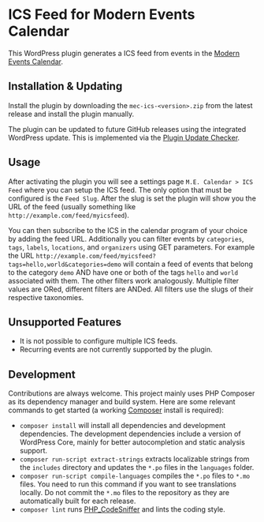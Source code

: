 # ICS Feed for Modern Events Calendar

This WordPress plugin generates a ICS feed from events in the [Modern Events Calendar](https://webnus.net/modern-events-calendar).

## Installation & Updating

Install the plugin by downloading the `mec-ics-<version>.zip` from the latest release and install the plugin manually.

The plugin can be updated to future GitHub releases using the integrated WordPress update. This is implemented via the [Plugin Update Checker](https://github.com/YahnisElsts/plugin-update-checker).

## Usage

After activating the plugin you will see a settings page `M.E. Calendar > ICS Feed` where you can setup the ICS feed. The only option that must be configured is the `Feed Slug`. After the slug is set the plugin will show you the URL of the feed (usually something like `http://example.com/feed/myicsfeed`).

You can then subscribe to the ICS in the calendar program of your choice by adding the feed URL. Additionally you can filter events by `categories`, `tags`, `labels`, `locations`, and `organizers` using GET parameters. For example the URL `http://example.com/feed/myicsfeed?tags=hello,world&categories=demo` will contain a feed of events that belong to the category `demo` AND have one or both of the tags `hello` and `world` associated with them. The other filters work analogously. Multiple filter values are ORed, different filters are ANDed. All filters use the slugs of their respective taxonomies.

## Unsupported Features

- It is not possible to configure multiple ICS feeds.
- Recurring events are not currently supported by the plugin.

## Development

Contributions are always welcome. This project mainly uses PHP Composer as its dependency manager and build system. Here are some relevant commands to get started (a working [Composer](https://getcomposer.org) install is required):

- `composer install` will install all dependencies and development dependencies. The development dependencies include a version of WordPress Core, mainly for better autocompletion and static analysis support.
- `composer run-script extract-strings` extracts localizable strings from the `includes` directory and updates the `*.po` files in the `languages` folder.
- `composer run-script compile-languages` compiles the `*.po` files to `*.mo` files. You need to run this command if you want to see translations locally. Do not commit the `*.mo` files to the repository as they are automatically built for each release.
- `composer lint` runs [PHP_CodeSniffer](https://github.com/squizlabs/PHP_CodeSniffer) and lints the coding style.
